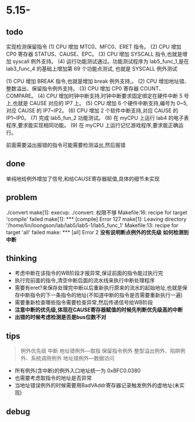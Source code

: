 # 5.15-

## todo

实现检测保留指令
(1) CPU 增加 MTC0、MFC0、ERET 指令。
(2) CPU 增加 CP0 寄存器 STATUS、CAUSE、EPC。
(3) CPU 增加 SYSCALL 指令,也就是增加 syscall 例外支持。
(4) 运行功能测试通过。功能测试程序为 lab5_func_1,是在 lab3_func_4 的基础上增加第 69 个功能点测试,
也就是 SYSCALL 例外测试

(1) CPU 增加 BREAK 指令,也就是增加 break 例外支持,。
(2) CPU 增加地址错、整数溢出、保留指令例外支持。
(3) CPU 增加 CP0 寄存器 COUNT、COMPARE。
(4) CPU 增加时钟中断支持,时钟中断要求固定绑定在硬件中断 5 号上,也就是 CAUSE 对应的 IP7 上。
(5) CPU 增加 6 个硬件中断支持,编号为 0~5,对应 CAUSE 的 IP7~IP2。
(6) CPU 增加 2 个软件中断支持,对应 CAUSE 的 IP1~IP0。
(7) 完成 lab5_fun_2 功能测试。
(8) 在 myCPU 上运行 lab4 的电子表程序,要求能实现相同功能。
(9) 在 myCPU 上运行记忆游戏程序,要求能正确运行。

前面需要溢出报错的指令可能需要检测溢出,然后报错

## done

单纯地给例外增加了信号,和给CAUSE寄存器赋值,具体的细节未实现

## problem

./convert
make[1]: execvp: ./convert: 权限不够
Makefile:16: recipe for target 'compile' failed
make[1]: *** [compile] Error 127
make[1]: Leaving directory '/home/lin/loongson/lab/lab5/lab5-1/lab5_func_1'
Makefile:13: recipe for target 'all' failed
make: *** [all] Error 2
**没有说明断点例外的优先级**
**如何检测到中断**

## thinking

- 考虑中断在该指令的WB阶段才报异常,保证前面的指令能过执行完
- 执行完前面的指令,清空中断后面的流水线来执行中断处理程序
- 需要有eret?来保存处理完中断以后重新执行原来的流水的起始地址,也就是保存中断指令的下一条指令的地址(不知道中断的指令是否需要重新执行一遍)
- 需要重新检查哪些指令需要检查异常,然后传递信号给WB阶段
- **注意中断的优先级,体现在CAUSE寄存器赋值的时候先判断优先级高的中断**
- **出错的时候考虑检测是否是bus位数不对**

## tips

>例外优先级
中断
地址错例外—取指
保留指令例外
整型溢出例外、陷阱例外、系统调用例外
地址错例外—数据访问

- 所有例外(含中断)的例外入口地址统一为 0xBFC0.0380
- 也需要考虑取指令的地址是否异常
- 当地址错误例外的时候需要用BadVAddr寄存器记录触发例外的虚地址(未实现)

## debug